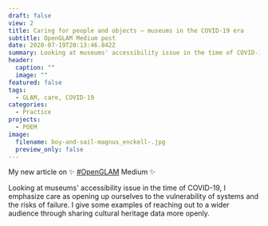 ```yaml
---
draft: false
view: 2
title: Caring for people and objects — museums in the COVID-19 era
subtitle: OpenGLAM Medium post
date: 2020-07-19T20:13:46.842Z
summary: Looking at museums' accessibility issue in the time of COVID-19, I emphasize care as opening up ourselves to the vulnerability of systems and the risks of failure. I give some examples of reaching out to a wider audience through sharing cultural heritage data more openly.
header:
  caption: ""
  image: ""
featured: false
tags:
  - GLAM, care, COVID-19
categories:
  - Practice
projects:
  - POEM
image:
  filename: boy-and-sail-magnus_enckell-.jpg
  preview_only: false
---
```

My new article on ✨ [#OpenGLAM](https://medium.com/open-glam/museums-caring-in-covid-5f0972f40b0c) Medium ✨

Looking at museums' accessibility issue in the time of COVID-19, I emphasize care as opening up ourselves to the vulnerability of systems and the risks of failure. I give some examples of reaching out to a wider audience through sharing cultural heritage data more openly.